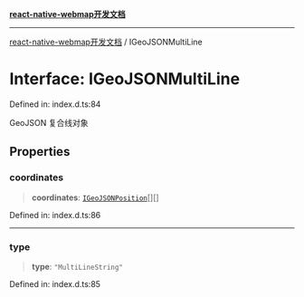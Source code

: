 [**react-native-webmap开发文档**](../README.md)

***

[react-native-webmap开发文档](../globals.md) / IGeoJSONMultiLine

# Interface: IGeoJSONMultiLine

Defined in: index.d.ts:84

GeoJSON 复合线对象

## Properties

### coordinates

> **coordinates**: [`IGeoJSONPosition`](../type-aliases/IGeoJSONPosition.md)[][]

Defined in: index.d.ts:86

***

### type

> **type**: `"MultiLineString"`

Defined in: index.d.ts:85

